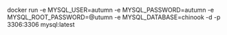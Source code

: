 docker run -e MYSQL_USER=autumn -e MYSQL_PASSWORD=autumn -e MYSQL_ROOT_PASSWORD=@utumn -e MYSQL_DATABASE=chinook -d -p 3306:3306 mysql:latest